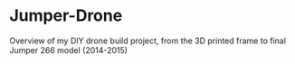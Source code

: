# Jumper-Drone
Overview of my DIY drone build project, from the 3D printed frame to final Jumper 266 model (2014-2015)
